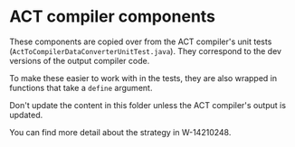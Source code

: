 # ACT compiler components

These components are copied over from the ACT compiler's unit tests (`ActToCompilerDataConverterUnitTest.java`).
They correspond to the dev versions of the output compiler code.

To make these easier to work with in the tests, they are also wrapped in functions that take a `define` argument.

Don't update the content in this folder unless the ACT compiler's output is updated.

You can find more detail about the strategy in W-14210248.
